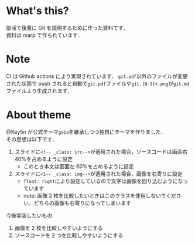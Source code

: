 # What's this?

部活で後輩に Git を説明するために作った資料です．  
資料は marp で作られています．

# Note

CI は Github actions により実現されています．
`git.pdf`以外のファイルが変更された状態で push されると自動で`git.pdf`ファイルや`git.[0-9]+.png`が`git.md`ファイルより生成されます．

# About theme

@Key5n が公式テーマ`gaia`を継承しつつ独自にテーマを作りました．  
その思想は以下です．

1. スライドに`<!-- _class: src-->`が適用された場合，ソースコードは画面右 40%を占めるように設定
   - このとき本文は画面左 60%を占めるように設定
1. スライドに`<1-- _class: img-->`が適用された場合，画像を右寄りに設定
   - `float: right`により設定しているので文字は画像を回り込むようになっています
   - note: 画像 2 枚を比較したいときはこのクラスを使用しないでください．どちらの画像も右寄りになってしまいます

今後実装したいもの

1. 画像を 2 枚を比較しやすいようにする
1. ソースコードを 2 つを比較しやすいようにする
